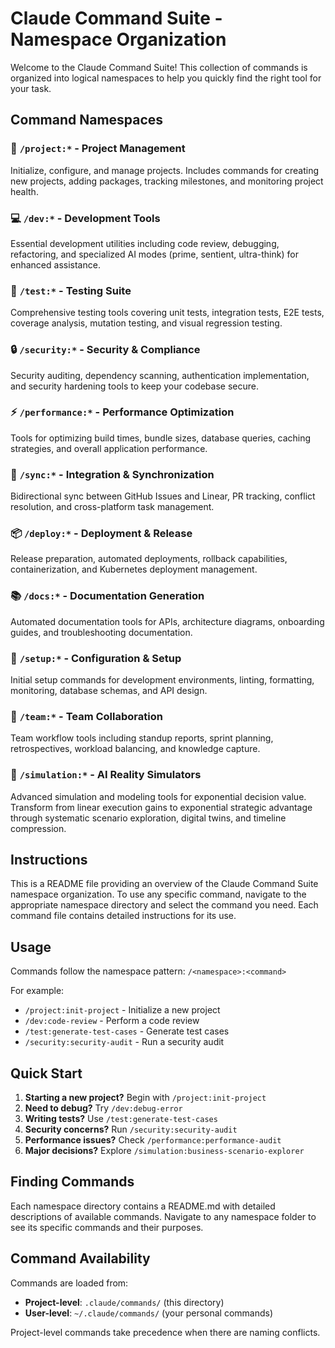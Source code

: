 # Claude Command Suite - Namespace Organization

Welcome to the Claude Command Suite! This collection of commands is organized into logical namespaces to help you quickly find the right tool for your task.

## Command Namespaces

### 🚀 `/project:*` - Project Management
Initialize, configure, and manage projects. Includes commands for creating new projects, adding packages, tracking milestones, and monitoring project health.

### 💻 `/dev:*` - Development Tools
Essential development utilities including code review, debugging, refactoring, and specialized AI modes (prime, sentient, ultra-think) for enhanced assistance.

### 🧪 `/test:*` - Testing Suite
Comprehensive testing tools covering unit tests, integration tests, E2E tests, coverage analysis, mutation testing, and visual regression testing.

### 🔒 `/security:*` - Security & Compliance
Security auditing, dependency scanning, authentication implementation, and security hardening tools to keep your codebase secure.

### ⚡ `/performance:*` - Performance Optimization
Tools for optimizing build times, bundle sizes, database queries, caching strategies, and overall application performance.

### 🔄 `/sync:*` - Integration & Synchronization
Bidirectional sync between GitHub Issues and Linear, PR tracking, conflict resolution, and cross-platform task management.

### 📦 `/deploy:*` - Deployment & Release
Release preparation, automated deployments, rollback capabilities, containerization, and Kubernetes deployment management.

### 📚 `/docs:*` - Documentation Generation
Automated documentation tools for APIs, architecture diagrams, onboarding guides, and troubleshooting documentation.

### 🔧 `/setup:*` - Configuration & Setup
Initial setup commands for development environments, linting, formatting, monitoring, database schemas, and API design.

### 👥 `/team:*` - Team Collaboration
Team workflow tools including standup reports, sprint planning, retrospectives, workload balancing, and knowledge capture.

### 🎯 `/simulation:*` - AI Reality Simulators
Advanced simulation and modeling tools for exponential decision value. Transform from linear execution gains to exponential strategic advantage through systematic scenario exploration, digital twins, and timeline compression.

## Instructions

This is a README file providing an overview of the Claude Command Suite namespace organization. To use any specific command, navigate to the appropriate namespace directory and select the command you need. Each command file contains detailed instructions for its use.

## Usage

Commands follow the namespace pattern: `/<namespace>:<command>`

For example:
- `/project:init-project` - Initialize a new project
- `/dev:code-review` - Perform a code review
- `/test:generate-test-cases` - Generate test cases
- `/security:security-audit` - Run a security audit

## Quick Start

1. **Starting a new project?** Begin with `/project:init-project`
2. **Need to debug?** Try `/dev:debug-error`
3. **Writing tests?** Use `/test:generate-test-cases`
4. **Security concerns?** Run `/security:security-audit`
5. **Performance issues?** Check `/performance:performance-audit`
6. **Major decisions?** Explore `/simulation:business-scenario-explorer`

## Finding Commands

Each namespace directory contains a README.md with detailed descriptions of available commands. Navigate to any namespace folder to see its specific commands and their purposes.

## Command Availability

Commands are loaded from:
- **Project-level**: `.claude/commands/` (this directory)
- **User-level**: `~/.claude/commands/` (your personal commands)

Project-level commands take precedence when there are naming conflicts.